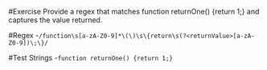 #Exercise
Provide a regex that matches function returnOne() {return 1;} and captures the value returned.


#Regex
-`/function\s[a-zA-Z0-9]*\(\)\s\{return\s(?<returnValue>[a-zA-Z0-9])\;\}/`


#Test Strings
-`function returnOne() {return 1;}`

